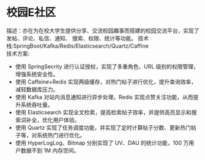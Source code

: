 # 校园E社区
描述：亦在为在校大学生提供分享、交流校园趣事而搭建的校园交流平台，实现了发帖、评论、私信、通知、 搜索、权限、统计等功能。
技术栈:SpringBoot/Kafka/Redis/Elasticsearch/Quartz/Caffine  
技术方案:
- 使用 SpringSecrity 进行认证授权，实现了多重角色、URL 级别的权限管理，增强系统安全性。 
- 使用 Caffeine+Redis 实现两级缓存，对热门帖子进行优化，提升查询效率，减轻数据库压力。 
- 使用 Kafka 对站内消息通知进行异步处理，Redis 实现点赞关注功能，从而提升系统吞吐量。 
- 使用 Elasticsearch 实现全文检索，提高检索帖子效率，并提供高亮显示和搜索词补全，优化用户体验。 
- 使用 Quartz 实现了任务调度功能，并实现了定时计算帖子分数、更新热门帖子等，对系统热门进行优化。 
- 使用 HyperLogLog、Bitmap 分别实现了 UV、DAU 的统计功能，100 万用户数据不到 1M 内存空间。
